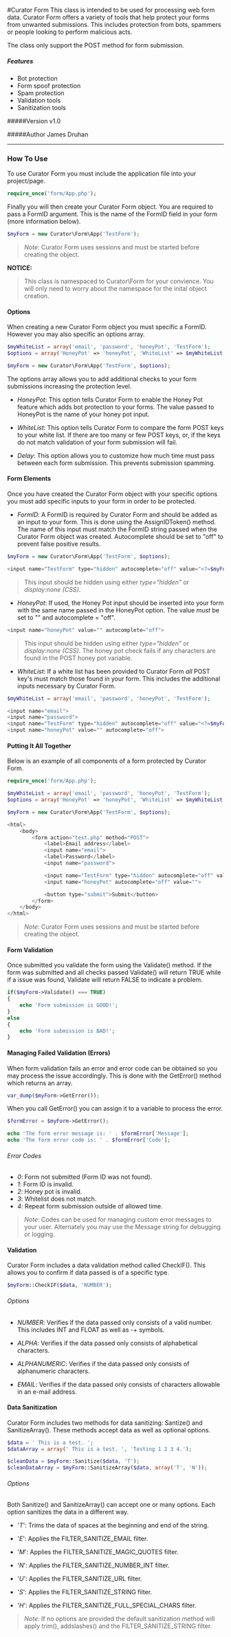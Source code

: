 #Curator Form
This class is intended to be used for processing web form data. Curator Form offers a variety of tools that help protect your forms from unwanted submissions. This includes protection from bots, spammers or people looking to perform malicious acts.

The class only support the POST method for form submission.

##### Features
+ Bot protection
+ Form spoof protection
+ Spam protection
+ Validation tools
+ Sanitization tools

#####Version
v1.0

#####Author
James Druhan

---

### How To Use

To use Curator Form you must include the application file into your project/page.

```php
require_once('form/App.php');
```

Finally you will then create your Curator Form object. You are required to pass a FormID argument. This is the name of the FormID field in your form (more information below).

```php
$myForm = new Curator\Form\App('TestForm');
```

>*Note*: Curator Form uses sessions and must be started before creating the object.

**NOTICE:**
>This class is namespaced to Curator\Form for your convience. You will only need to worry about the namespace for the inital object creation.

#### Options

When creating a new Curator Form object you must specific a FormID. However you may also specific an options array.

```php
$myWhiteList = array('email', 'password', 'honeyPot', 'TestForm');
$options = array('HoneyPot' => 'honeyPot', 'WhiteList' => $myWhiteList, 'Delay' => 10);

$myForm = new Curator\Form\App('TestForm', $options);
```

The options array allows you to add additional checks to your form submissions increasing the protection level.

+ *HoneyPot*: This option tells Curator Form to enable the Honey Pot feature which adds bot protection to your forms. The value passed to HoneyPot is the name of your honey pot input.

+ *WhiteList*: This option tells Curator Form to compare the form POST keys to your white list. If there are too many or few POST keys, or, if the keys do not match validation of your form submission will fail.

+ *Delay*: This option allows you to customize how much time must pass between each form submission. This prevents submission spamming.

#### Form Elements

Once you have created the Curator Form object with your specific options you must add specific inputs to your form in order to be protected.

+ *FormID*: A FormID is required by Curator Form and should be added as an input to your form. This is done using the AssignIDToken() method. The name of this input must match the FormID string passed when the Curator Form object was created. Autocomplete should be set to "off" to prevent false positive results.

```php
$myForm = new Curator\Form\App('TestForm', $options);

<input name="TestForm" type="hidden" autocomplete="off" value="<?=$myForm::AssignIDToken()?>">
```

>This input should be hidden using either *type="hidden"* or *display:none (CSS)*.

+ *HoneyPot*: If used, the Honey Pot input should be inserted into your form with the same name passed in the HoneyPot option. The value *must* be set to "" and autocomplete = "off".

```php
<input name="honeyPot" value="" autocomplete="off">
```

>This input should be hidden using either *type="hidden"* or *display:none (CSS)*. The honey pot check fails if any characters are found in the POST honey pot variable.

+ *WhiteList*: If a white list has been provided to Curator Form *all* POST key's must match those found in your form. This includes the additional inputs necessary by Curator Form.

```php
$myWhiteList = array('email', 'password', 'honeyPot', 'TestForm');

<input name="email">
<input name="password">
<input name="TestForm" type="hidden" autocomplete="off" value="<?=$myForm::AssignIDToken()?>">
<input name="honeyPot" value="" autocomplete="off">
```

#### Putting It All Together

Below is an example of all components of a form protected by Curator Form.

```php
require_once('form/App.php');

$myWhiteList = array('email', 'password', 'honeyPot', 'TestForm');
$options = array('HoneyPot' => 'honeyPot', 'WhiteList' => $myWhiteList, 'Delay' => 10);

$myForm = new Curator\Form\App('TestForm', $options);

<html>
    <body>
        <form action="test.php" method="POST">
            <label>Email address</label>
            <input name="email">
            <label>Password</label>
            <input name="password">

            <input name="TestForm" type="hidden" autocomplete="off" value="<?=$myForm::AssignIDToken()?>">
            <input name="honeyPot" autocomplete="off" value="">

            <button type="submit">Submit</button>
        </form>
    </body>
</html>
```

>*Note*: Curator Form uses sessions and must be started before creating the object.

#### Form Validation

Once submitted you validate the form using the Validate() method. If the form was submitted and all checks passed Validate() will return TRUE while if a issue was found, Validate will return FALSE to indicate a problem.

```php
if($myForm->Validate() === TRUE)
{
    echo 'Form submission is GOOD!';
}
else
{
    echo 'Form submission is BAD!';
}
```

#### Managing Failed Validation (Errors)

When form validation fails an error and error code can be obtained so you may process the issue accordingly. This is done with the GetError() method which returns an array.

```php
var_dump($myForm->GetError());
```

When you call GetError() you can assign it to a variable to process the error.

```php
$formError = $myForm->GetError();

echo 'The form error message is: ' . $formError['Message'];
echo 'The form error code is: ' . $formError['Code'];
```

###### Error Codes

+ *0*: Form not submitted (Form ID was not found).
+ *1*: Form ID is invalid.
+ *2*: Honey pot is invalid.
+ *3*: Whitelist does not match.
+ *4*: Repeat form submission outside of allowed time.

>*Note*: Codes can be used for managing custom error messages to your user. Alternately you may use the Message string for debugging or logging.

#### Validation

Curator Form includes a data validation method called CheckIF(). This allows you to confirm if data passed is of a specific type.

```php
$myForm::CheckIF($data, 'NUMBER');
```

###### Options

+ *NUMBER*: Verifies if the data passed only consists of a valid number. This includes INT and FLOAT as well as -+ symbols.

+ *ALPHA*: Verifies if the data passed only consists of alphabetical characters.

+ *ALPHANUMERIC*: Verifies if the data passed only consists of alphanumeric characters.

+ *EMAIL*: Verifies if the data passed only consists of characters allowable in an e-mail address.

#### Data Sanitization

Curator Form includes two methods for data sanitizing: Santize() and SanitizeArray(). These methods accept data as well as optional options.

```php
$data = ' This is a test. ';
$dataArray = array(' This is a test. ', 'Testing 1 2 3 4.');

$cleanData = $myForm::Sanitize($data, 'T');
$cleanDataArray = $myForm::SanitizeArray($data, array('T', 'N'));
```

###### Options

Both Sanitize() and SanitizeArray() can accept one or many options. Each option sanitizes the data in a different way.

+ '*T*': Trims the data of spaces at the beginning and end of the string.

+ '*E*': Applies the FILTER_SANITIZE_EMAIL filter.

+ '*M*': Applies the FILTER_SANITIZE_MAGIC_QUOTES filter.

+ '*N*': Applies the FILTER_SANITIZE_NUMBER_INT filter.

+ '*U*': Applies the FILTER_SANITIZE_URL filter.

+ '*S*': Applies the FILTER_SANITIZE_STRING filter.

+ '*H*': Applies the FILTER_SANITIZE_FULL_SPECIAL_CHARS filter.

>*Note*: If no options are provided the default sanitization method will apply trim(), addslashes() and the FILTER_SANITIZE_STRING filter.
